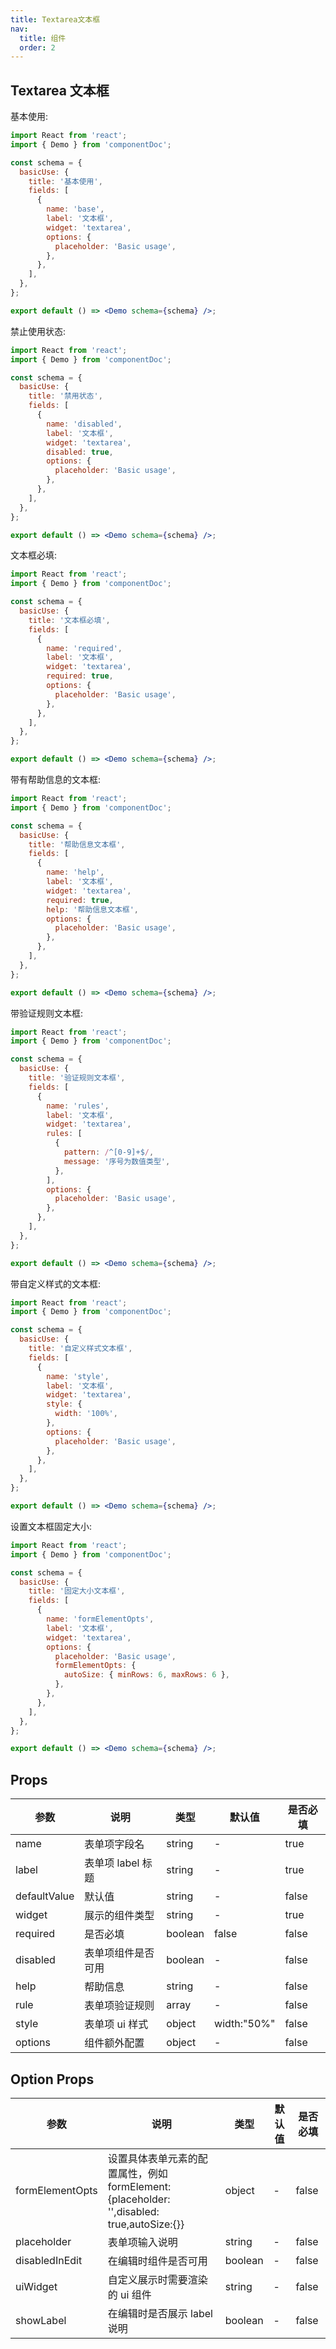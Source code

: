 ```yaml
---
title: Textarea文本框
nav:
  title: 组件
  order: 2
---
```


## Textarea 文本框

基本使用:

```jsx
import React from 'react';
import { Demo } from 'componentDoc';

const schema = {
  basicUse: {
    title: '基本使用',
    fields: [
      {
        name: 'base',
        label: '文本框',
        widget: 'textarea',
        options: {
          placeholder: 'Basic usage',
        },
      },
    ],
  },
};

export default () => <Demo schema={schema} />;
```

禁止使用状态:

```jsx
import React from 'react';
import { Demo } from 'componentDoc';

const schema = {
  basicUse: {
    title: '禁用状态',
    fields: [
      {
        name: 'disabled',
        label: '文本框',
        widget: 'textarea',
        disabled: true,
        options: {
          placeholder: 'Basic usage',
        },
      },
    ],
  },
};

export default () => <Demo schema={schema} />;
```

文本框必填:

```jsx
import React from 'react';
import { Demo } from 'componentDoc';

const schema = {
  basicUse: {
    title: '文本框必填',
    fields: [
      {
        name: 'required',
        label: '文本框',
        widget: 'textarea',
        required: true,
        options: {
          placeholder: 'Basic usage',
        },
      },
    ],
  },
};

export default () => <Demo schema={schema} />;
```

带有帮助信息的文本框:

```jsx
import React from 'react';
import { Demo } from 'componentDoc';

const schema = {
  basicUse: {
    title: '帮助信息文本框',
    fields: [
      {
        name: 'help',
        label: '文本框',
        widget: 'textarea',
        required: true,
        help: '帮助信息文本框',
        options: {
          placeholder: 'Basic usage',
        },
      },
    ],
  },
};

export default () => <Demo schema={schema} />;
```

带验证规则文本框:

```jsx
import React from 'react';
import { Demo } from 'componentDoc';

const schema = {
  basicUse: {
    title: '验证规则文本框',
    fields: [
      {
        name: 'rules',
        label: '文本框',
        widget: 'textarea',
        rules: [
          {
            pattern: /^[0-9]+$/,
            message: '序号为数值类型',
          },
        ],
        options: {
          placeholder: 'Basic usage',
        },
      },
    ],
  },
};

export default () => <Demo schema={schema} />;
```

带自定义样式的文本框:

```jsx
import React from 'react';
import { Demo } from 'componentDoc';

const schema = {
  basicUse: {
    title: '自定义样式文本框',
    fields: [
      {
        name: 'style',
        label: '文本框',
        widget: 'textarea',
        style: {
          width: '100%',
        },
        options: {
          placeholder: 'Basic usage',
        },
      },
    ],
  },
};

export default () => <Demo schema={schema} />;
```

设置文本框固定大小:

```jsx
import React from 'react';
import { Demo } from 'componentDoc';

const schema = {
  basicUse: {
    title: '固定大小文本框',
    fields: [
      {
        name: 'formElementOpts',
        label: '文本框',
        widget: 'textarea',
        options: {
          placeholder: 'Basic usage',
          formElementOpts: {
            autoSize: { minRows: 6, maxRows: 6 },
          },
        },
      },
    ],
  },
};

export default () => <Demo schema={schema} />;
```

## Props

| 参数         | 说明               | 类型    | 默认值      | 是否必填 |
| ------------ | ------------------ | ------- | ----------- | -------- |
| name         | 表单项字段名       | string  | -           | true     |
| label        | 表单项 label 标题  | string  | -           | true     |
| defaultValue | 默认值             | string  | -           | false    |
| widget       | 展示的组件类型     | string  | -           | true     |
| required     | 是否必填           | boolean | false       | false    |
| disabled     | 表单项组件是否可用 | boolean | -           | false    |
| help         | 帮助信息           | string  | -           | false    |
| rule         | 表单项验证规则     | array   | -           | false    |
| style        | 表单项 ui 样式     | object  | width:"50%" | false    |
| options      | 组件额外配置       | object  | -           | false    |

## Option Props

| 参数            | 说明                                                                                       | 类型    | 默认值 | 是否必填 |
| --------------- | ------------------------------------------------------------------------------------------ | ------- | ------ | -------- |
| formElementOpts | 设置具体表单元素的配置属性，例如 formElement: {placeholder: '',disabled: true,autoSize:{}} | object  | -      | false    |
| placeholder     | 表单项输入说明                                                                             | string  | -      | false    |
| disabledInEdit  | 在编辑时组件是否可用                                                                       | boolean | -      | false    |
| uiWidget        | 自定义展示时需要渲染的 ui 组件                                                             | string  | -      | false    |
| showLabel       | 在编辑时是否展示 label 说明                                                                | boolean | -      | false    |
